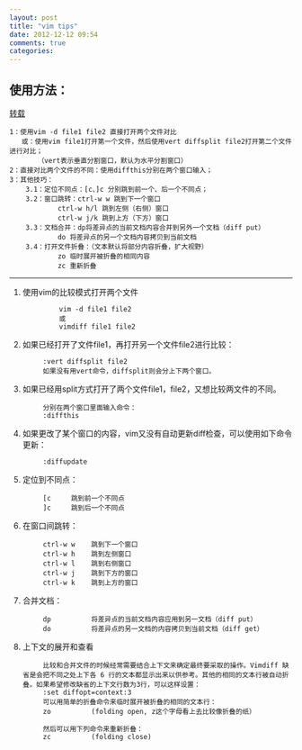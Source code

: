 ```yaml
---
layout: post
title: "vim tips"
date: 2012-12-12 09:54
comments: true
categories:
---
```


## 使用方法：

[转载](http://hi.baidu.com/jasonlyy/item/a784843b03934bcf382ffa51)
<!--more-->

    1：使用vim -d file1 file2 直接打开两个文件对比
       或：使用vim file1打开第一个文件，然后使用vert diffsplit file2打开第二个文件进行对比；
           （vert表示垂直分割窗口，默认为水平分割窗口）
    2：直接对比两个文件的不同：使用diffthis分别在两个窗口输入；
    3：其他技巧：
        3.1：定位不同点：[c、]c 分别跳到前一个、后一个不同点；
        3.2：窗口跳转：ctrl-w w 跳到下一个窗口
                ctrl-w h/l 跳到左侧（右侧）窗口
                ctrl-w j/k 跳到上方（下方）窗口
        3.3：文档合并：dp将差异点的当前文档内容合并到另外一个文档（diff put）
                do 将差异点的另一个文档内容拷贝到当前文档
        3.4：打开文件折叠：（文本默认将部分内容折叠，扩大视野）
                zo 临时展开被折叠的相同内容
                zc 重新折叠


----------

1. 使用vim的比较模式打开两个文件


                vim -d file1 file2
                或
                vimdiff file1 file2



1. 如果已经打开了文件file1，再打开另一个文件file2进行比较：

            :vert diffsplit file2
            如果没有用vert命令，diffsplit则会分上下两个窗口。

1. 如果已经用split方式打开了两个文件file1，file2，又想比较两文件的不同。

            分别在两个窗口里面输入命令：
            :diffthis

1. 如果更改了某个窗口的内容，vim又没有自动更新diff检查，可以使用如下命令更新：

            :diffupdate

1. 定位到不同点：

            [c     跳到前一个不同点
            ]c     跳到后一个不同点

1. 在窗口间跳转：

            ctrl-w w    跳到下一个窗口
            ctrl-w h    跳到左侧窗口
            ctrl-w l    跳到右侧窗口
            ctrl-w j    跳到下方的窗口
            ctrl-w k    跳到上方的窗口

1. 合并文档：

            dp          将差异点的当前文档内容应用到另一文档（diff put）
            do          将差异点的另一文档的内容拷贝到当前文档（diff get）

1. 上下文的展开和查看

            比较和合并文件的时候经常需要结合上下文来确定最终要采取的操作。Vimdiff 缺省是会把不同之处上下各 6 行的文本都显示出来以供参考。其他的相同的文本行被自动折叠。如果希望修改缺省的上下文行数为3行，可以这样设置：
            :set diffopt=context:3
            可以用简单的折叠命令来临时展开被折叠的相同的文本行：
            zo          (folding open, z这个字母看上去比较像折叠的纸）

            然后可以用下列命令来重新折叠：
            zc          (folding close)
